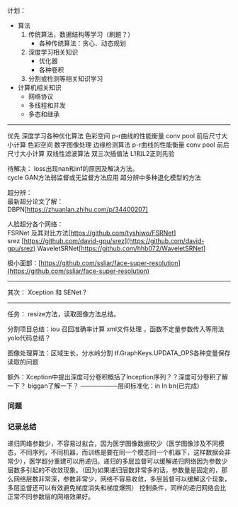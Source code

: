 
计划： 
- 算法
	1. 传统算法，数据结构等学习（刷题？）
		 - 各种传统算法：贪心、动态规划
	2. 深度学习相关知识
		-  优化器
		-  各种卷积
	3. 分割或检测等相关知识学习
- 计算机相关知识
  - 网络协议
  - 多线程和并发
  - 多态和继承



--------------
优先
深度学习各种优化算法
色彩空间
p-r曲线的性能衡量
conv pool 前后尺寸大小计算
色彩空间
数字图像处理 边缘检测算法
p-r曲线的性能衡量
conv pool 前后尺寸大小计算
双线性滤波算法
双三次插值法
L1和L2正则先验  

待解决：
loss出现nan和inf的原因及解决方法。  
cycle GAN方法弱监督或无监督方法应用
超分辨中多种退化模型的方法

超分辨：  
最新超分论文了解：  
DBPN[https://zhuanlan.zhihu.com/p/34400207]  

人脸超分各个网络：  
FSRNet  及其对比方法[https://github.com/tyshiwo/FSRNet]  
srez [https://github.com/david-gpu/srez](https://github.com/david-gpu/srez)
WaveletSRNet[https://github.com/hhb072/WaveletSRNet]

极小面部：[https://github.com/ssliar/face-super-resolution](https://github.com/ssliar/face-super-resolution)

------
其次：
Xception 和 SENet？

-----
任务：
resize方法，读取图像方法总结。

分割项目总结：iou 召回准确率计算   xml文件处理   ，函数不定量参数传入等用法
yolo代码总结？

图像处理算法：区域生长，分水岭分割
 tf.GraphKeys.UPDATA_OPS各种变量保存读取的问题
 
额外：Xception中提出深度可分卷积概括了Inception序列？？深度可分卷积了解一下？
biggan了解一下？
——————层间标准化：in ln bn(已完成)


### 问题 


### 记录总结 
递归网络参数少，不容易过拟合，因为医学图像数据较少（医学图像涉及不同模态，不同序列，不同机器，而训练是要在同一个模态同一个机器下，这样数据会非常少），医学超分重建可以用递归。递归的多层监督可以缓解递归网络因为参数少层数多引起的不收敛现象。（因为如果递归层数非常多的话，参数量是固定的，那么网络层数非常深，参数非常少，网络不容易收敛，多层监督可以缓解这个现象，多层监督还可以有效避免梯度消失和梯度爆照）
控制条件，同样的递归网络会比正常不同参数层的网络效果好。
<!--stackedit_data:
eyJoaXN0b3J5IjpbLTMyNTYwMjgxNCwxMzUwMTMyNzkxLDE3Nj
cwMzY5NDAsMTg0Njg1NzE4OSwtNzE3NzEwNjEsLTU2NjU2MzQ1
Miw0MzI2NDgzMDAsNDE5MzgzMCw4NTYwOTAzNTksLTc5OTQwMj
g0NiwxOTkwNjE1Mzc3LC0xOTU5MTUyNDksLTY4MTE4NzAxNCwz
Njc3MTQ4MzYsLTg3ODE5MzEwMSw3MDk3ODY5NDEsMTEyMjg0Nz
I4OSwxMDE2MDQ1NjUwLC0xNzQ1NjU0Njc0LC0xNTM0Mjg3MTZd
fQ==
-->